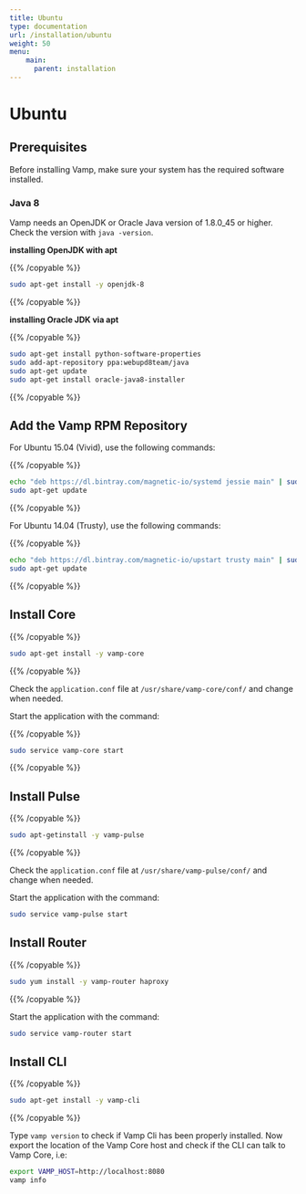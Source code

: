 ```yaml
---
title: Ubuntu
type: documentation
url: /installation/ubuntu
weight: 50
menu:
    main:
      parent: installation    
---
```


# Ubuntu

## Prerequisites

Before installing Vamp, make sure your system has the required software installed.

### Java 8

Vamp needs an OpenJDK or Oracle Java version of 1.8.0_45 or higher. Check the version with `java -version`.

**installing OpenJDK with apt**

{{% /copyable %}}
```bash
sudo apt-get install -y openjdk-8
```
{{% /copyable %}}

**installing Oracle JDK via apt**

{{% /copyable %}}
```bash
sudo apt-get install python-software-properties
sudo add-apt-repository ppa:webupd8team/java
sudo apt-get update
sudo apt-get install oracle-java8-installer
```
{{% /copyable %}}


## Add the Vamp RPM Repository

For Ubuntu 15.04 (Vivid), use the following commands:

{{% /copyable %}}
```bash
echo "deb https://dl.bintray.com/magnetic-io/systemd jessie main" | sudo tee -a /etc/apt/sources.list
sudo apt-get update
```
{{% /copyable %}}


For Ubuntu 14.04 (Trusty), use the following commands:

{{% /copyable %}}
```bash
echo "deb https://dl.bintray.com/magnetic-io/upstart trusty main" | sudo tee -a /etc/apt/sources.list
sudo apt-get update
```
{{% /copyable %}}


## Install Core

{{% /copyable %}}
```bash
sudo apt-get install -y vamp-core
```
{{% /copyable %}}

Check the `application.conf` file at `/usr/share/vamp-core/conf/` and change when needed.

Start the application with the command:

{{% /copyable %}}
```bash
sudo service vamp-core start
```
{{% /copyable %}}

## Install Pulse

{{% /copyable %}}
```bash
sudo apt-getinstall -y vamp-pulse
```
{{% /copyable %}}

Check the `application.conf` file at `/usr/share/vamp-pulse/conf/` and change when needed.

Start the application with the command:

```bash
sudo service vamp-pulse start
```

## Install Router

{{% /copyable %}}
```bash
sudo yum install -y vamp-router haproxy
```
{{% /copyable %}}

Start the application with the command:

```bash
sudo service vamp-router start
```

## Install CLI

{{% /copyable %}}
```bash
sudo apt-get install -y vamp-cli
```
{{% /copyable %}}

Type `vamp version` to check if Vamp Cli has been properly installed. 
Now export the location of the Vamp Core host and check if the CLI can talk to Vamp Core, i.e:

```bash
export VAMP_HOST=http://localhost:8080
vamp info
```
